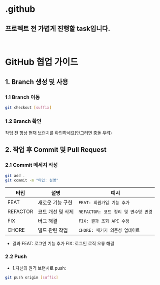 # .github
## 프로젝트 전 가볍게 진행할 task입니다.

<br/>

# GitHub 협업 가이드

## 1. Branch 생성 및 사용
### 1.1 Branch 이동
```bash
git checkout [suffix]
```

### 1.2 Branch 확인
작업 전 항상 현재 브랜치를 확인하세요(안그러면 충돌 우려)
<br/>

## 2. 작업 후 Commit 및 Pull Request
### 2.1 Commit 메세지 작성
```bash
git add .
git commit -m "타입: 설명"
```

| 타입       | 설명                                | 예시                           |
|------------|-------------------------------------|--------------------------------|
| FEAT       | 새로운 기능 구현                     | `FEAT: 회원가입 기능 추가`      |
| REFACTOR   | 코드 개선 및 삭제                   | `REFACTOR: 코드 정리 및 변수명 변경` |
| FIX        | 버그 해결                          | `FIX: 결과 조회 API 수정`       |
| CHORE      | 빌드 관련 작업                     | `CHORE: 패키지 의존성 업데이트` |

- 결과
FEAT: 로그인 기능 추가
FIX: 로그인 로직 오류 해결

### 2.2 Push
- 1.자신의 원격 브랜치로 push:
```bash
git push origin [suffix]
```
